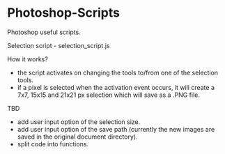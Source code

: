 # Photoshop-Scripts
Photoshop useful scripts.

Selection script - selection_script.js

How it works?
- the script activates on changing the tools to/from one of the selection tools.
- if a pixel is selected when the activation event occurs, it will create a 7x7, 15x15 and 21x21 px selection which will save as a .PNG file.

TBD
- add user input option of the selection size.
- add user input option of the save path (currently the new images are saved in the original document directory).
- split code into functions.